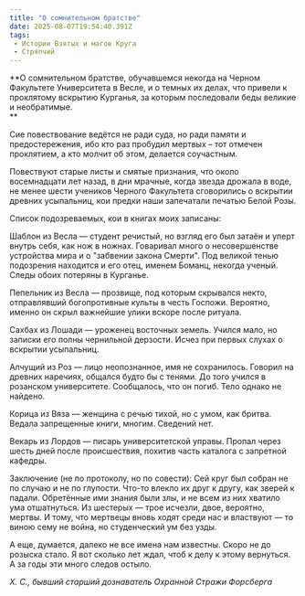```yaml
---
title: "О сомнительном братстве"
date: 2025-08-07T19:54:40.391Z
tags:
 - Истории Взятых и магов Круга
 - Стряпчий
---
```


**О сомнительном братстве, обучавшемся некогда на Черном Факультете
Университета в Весле, и о темных их делах, что привели к проклятому
вскрытию Курганья, за которым последовали беды великие и необратимые.  
**

Сие повествование ведётся не ради суда, но ради памяти и
предостережения, ибо кто раз пробудил мертвых – тот отмечен проклятием,
а кто молчит об этом, делается соучастным.

Повествуют старые листы и смятые признания, что около восемнадцати лет
назад, в дни мрачные, когда звезда дрожала в воде, не менее шести
учеников Черного Факультета сговорились о вскрытии древних усыпальниц,
кои предки наши запечатали печатью Белой Розы.

Список подозреваемых, кои в книгах моих записаны:

Шаблон из Весла — студент речистый, но взгляд его был затаён и уперт
внутрь себя, как нож в ножнах. Говаривал много о несовершенстве
устройства мира и о "забвении закона Смерти". Под великой тенью
подозрения находится и его отец, именем Боманц, некогда ученый. Следы
обоих потеряны в Курганье.

Пепельник из Весла — прозвище, под которым скрывался некто, отправлявший
богопротивные культы в честь Госпожи. Вероятно, именно он скрыл
важнейшие улики вскоре после ритуала.

Сахбах из Лошади — уроженец восточных земель. Учился мало, но записки
его полны чернильной дерзости. Исчез при первых слухах о вскрытии
усыпальниц.

Алчущий из Роз — лицо неопознанное, имя не сохранилось. Говорил на
древних наречиях, общался будто бы с тенями. До того учился в розанском
университете. Сообщалось, что он погиб. Тело однако не найдено.

Корица из Вяза — женщина с речью тихой, но с умом, как бритва. Ведала
запрещенные книги, многим. Сведений нет.

Векарь из Лордов — писарь университетской управы. Пропал через шесть
дней после происшествия, похитив часть каталога с запретной кафедры.

Заключение (не по протоколу, но по совести): Сей круг был собран не по
случаю и не по глупости. Что-то влекло их друг к другу, как зверей к
падали. Обретённые ими знания были злы, и не всем из них хватило ума
отшатнуться. Из шестерых — трое исчезли, двое, вероятно, мертвы. И тому,
что мертвецы вновь ходят среди нас и властвуют — то виною сему не война,
но студенческий ум без узды.

А еще, думается, далеко не все имена нам известны. Скоро не до розыска
стало. Я вот сколько лет ждал, чтоб к делу к этому вернуться. А за годы
эти много следов остыло.

*Х. С., бывший старший дознаватель Охранной Стражи Форсберга*
